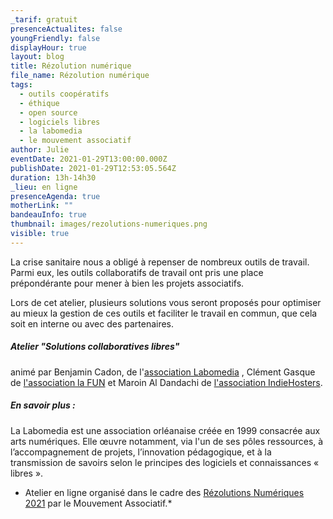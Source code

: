 ```yaml
---
_tarif: gratuit
presenceActualites: false
youngFriendly: false
displayHour: true
layout: blog
title: Rézolution numérique
file_name: Rézolution numérique
tags:
  - outils coopératifs
  - éthique
  - open source
  - logiciels libres
  - la labomedia
  - le mouvement associatif
author: Julie
eventDate: 2021-01-29T13:00:00.000Z
publishDate: 2021-01-29T12:53:05.564Z
duration: 13h-14h30
_lieu: en ligne
presenceAgenda: true
motherLink: ""
bandeauInfo: true
thumbnail: images/rezolutions-numeriques.png
visible: true
---
```

La crise sanitaire nous a obligé à repenser de nombreux outils de travail. Parmi eux, les outils collaboratifs de travail ont pris une place prépondérante pour mener à bien les projets associatifs.


Lors de cet atelier, plusieurs solutions vous seront proposés pour optimiser au mieux la gestion de ces outils et faciliter le travail en commun, que cela soit en interne ou avec des partenaires.




##### Atelier "Solutions collaboratives libres"


animé par Benjamin Cadon, de l'[association Labomedia](https://labomedia.org/) , Clément Gasque de [l'association la FUN](https://funlab.fr/) et Maroin Al Dandachi de [l'association IndieHosters](https://indiehosters.net/).



##### En savoir plus : 



La Labomedia est une association orléanaise créée en 1999 consacrée aux arts numériques. Elle œuvre notamment, via l'un de ses pôles ressources, à l’accompagnement de projets, l’innovation pédagogique, et à la transmission de savoirs selon le principes des logiciels et connaissances « libres ».



* Atelier en ligne organisé dans le cadre des [Rézolutions Numériques 2021](https://lemouvementassociatif-cvl.org/rezolutions-numeriques/?fbclid=IwAR3YHpm88nBiLOpJtaL0kJQCCKOEVDVXYgVzrOTHo1r8so2DK5dAF618T3k) par le Mouvement Associatif.*